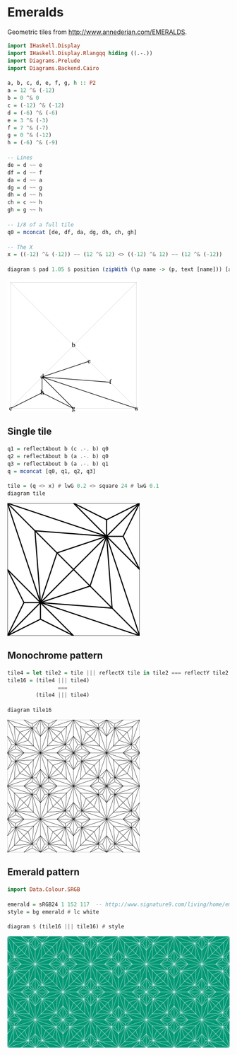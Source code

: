 Emeralds
========

Geometric tiles from <http://www.annederian.com/EMERALDS>.

```haskell
import IHaskell.Display
import IHaskell.Display.Rlangqq hiding ((.-.))
import Diagrams.Prelude
import Diagrams.Backend.Cairo

a, b, c, d, e, f, g, h :: P2
a = 12 ^& (-12)
b = 0 ^& 0
c = (-12) ^& (-12)
d = (-6) ^& (-6)
e = 3 ^& (-3)
f = 7 ^& (-7)
g = 0 ^& (-12)
h = (-6) ^& (-9)

-- Lines
de = d ~~ e
df = d ~~ f
da = d ~~ a
dg = d ~~ g
dh = d ~~ h
ch = c ~~ h
gh = g ~~ h

-- 1/8 of a full tile
q0 = mconcat [de, df, da, dg, dh, ch, gh]

-- The X
x = ((-12) ^& (-12)) ~~ (12 ^& 12) <> ((-12) ^& 12) ~~ (12 ^& (-12))

diagram $ pad 1.05 $ position (zipWith (\p name -> (p, text [name])) [a, b, c, d, e, f, g, h] ['a'..]) <> q0 <> (x <> square 24) # lwG 0.01
```

![](EMERALDS_files/EMERALDS_1_0.png)

Single tile
-----------

```haskell
q1 = reflectAbout b (c .-. b) q0
q2 = reflectAbout b (a .-. b) q0
q3 = reflectAbout b (a .-. b) q1
q = mconcat [q0, q1, q2, q3]

tile = (q <> x) # lwG 0.2 <> square 24 # lwG 0.1
diagram tile
```

![](EMERALDS_files/EMERALDS_3_0.png)

Monochrome pattern
------------------

```haskell
tile4 = let tile2 = tile ||| reflectX tile in tile2 === reflectY tile2
tile16 = (tile4 ||| tile4)
                ===
         (tile4 ||| tile4)

diagram tile16
```

![](EMERALDS_files/EMERALDS_5_0.png)

Emerald pattern
---------------

```haskell
import Data.Colour.SRGB

emerald = sRGB24 1 152 117  -- http://www.signature9.com/living/home/emerald-pantone-color-2013
style = bg emerald # lc white

diagram $ (tile16 ||| tile16) # style
```

![](EMERALDS_files/EMERALDS_7_0.png)

